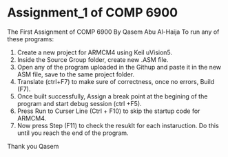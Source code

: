# Assignment_1 of COMP 6900
The First Assignment of COMP 6900 By Qasem Abu Al-Haija
To run any of these programs:

1. Create a new project for ARMCM4 using Keil uVision5.
2. Inside the Source Group folder, create new .ASM file.
3. Open any of the program uploaded in the Githup and paste it in the new ASM file, save to the same project folder.
4. Translate (ctrl+F7) to make sure of correctness, once no errors, Build (F7).
5. Once built successfully, Assign a break point at the begining of the program and start debug session (ctrl +F5).
6. Press Run to Curser Line (Ctrl + F10) to skip the startup code for ARMCM4.
7. Now press Step (F11) to check the resuklt for each instaruction. Do this until you reach the end of the program.

Thank you 
Qasem
